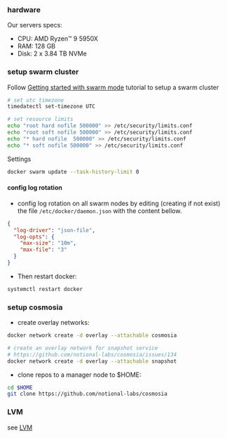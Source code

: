 ### hardware
Our servers specs:
- CPU: AMD Ryzen™ 9 5950X
- RAM: 128 GB
- Disk: 2 x 3.84 TB NVMe


### setup swarm cluster
Follow [Getting started with swarm mode](https://docs.docker.com/engine/swarm/swarm-tutorial/) tutorial to setup a swarm cluster

```bash
# set utc timezone
timedatectl set-timezone UTC

# set resource limits
echo "root hard nofile 500000" >> /etc/security/limits.conf
echo "root soft nofile 500000" >> /etc/security/limits.conf
echo "* hard nofile  500000" >> /etc/security/limits.conf
echo "* soft nofile 500000" >> /etc/security/limits.conf
```

Settings
```bash
docker swarm update --task-history-limit 0
```

#### config log rotation
- config log rotation on all swarm nodes by editing (creating if not exist) the file `/etc/docker/daemon.json` with the content bellow.
```json
{
  "log-driver": "json-file",
  "log-opts": {
    "max-size": "10m",
    "max-file": "3"
  }
}
```

- Then restart docker:
```bash
systemctl restart docker
```

### setup cosmosia

- create overlay networks:

```bash
docker network create -d overlay --attachable cosmosia

# create an overlay network for snapshot service
# https://github.com/notional-labs/cosmosia/issues/134
docker network create -d overlay --attachable snapshot

```

- clone repos to a manager node to $HOME:
```bash
cd $HOME
git clone https://github.com/notional-labs/cosmosia
```

### LVM
see [LVM](./lvm.md)
